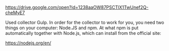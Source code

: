 https://drive.google.com/open?id=1238aaOW87PSCTlX1TwUnef2Q-cheMyE7


Used collector Gulp. In order for the collector to work for you, you need two things on your computer: Node.JS and npm.
At what npm is put automatically together with Node.js, which can
install from the official site:


https://nodejs.org/en/